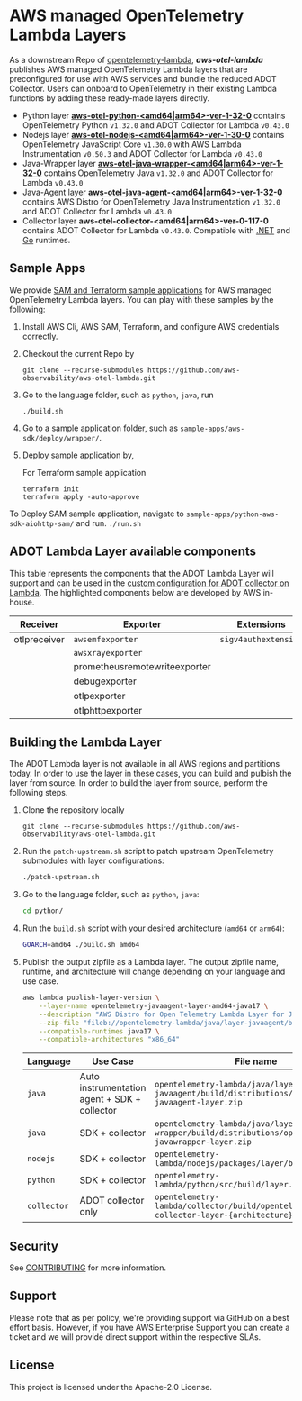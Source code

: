 # AWS managed OpenTelemetry Lambda Layers

As a downstream Repo of [opentelemetry-lambda](https://github.com/open-telemetry/opentelemetry-lambda), ___aws-otel-lambda___ publishes AWS managed OpenTelemetry Lambda layers that are preconfigured for use with AWS services and bundle the reduced ADOT Collector. Users can onboard to OpenTelemetry in their existing Lambda functions by adding these ready-made layers directly.
- Python layer [**aws-otel-python-<amd64|arm64>-ver-1-32-0**](https://aws-otel.github.io/docs/getting-started/lambda/lambda-python) contains OpenTelemetry Python `v1.32.0` and ADOT Collector for Lambda `v0.43.0`
- Nodejs layer [**aws-otel-nodejs-<amd64|arm64>-ver-1-30-0**](https://aws-otel.github.io/docs/getting-started/lambda/lambda-js) contains OpenTelemetry JavaScript Core `v1.30.0` with AWS Lambda Instrumentation `v0.50.3` and ADOT Collector for Lambda `v0.43.0`
- Java-Wrapper layer [**aws-otel-java-wrapper-<amd64|arm64>-ver-1-32-0**](https://aws-otel.github.io/docs/getting-started/lambda/lambda-java) contains OpenTelemetry Java `v1.32.0` and ADOT Collector for Lambda `v0.43.0`
- Java-Agent layer [**aws-otel-java-agent-<amd64|arm64>-ver-1-32-0**](https://aws-otel.github.io/docs/getting-started/lambda/lambda-java-auto-instr) contains AWS Distro for OpenTelemetry Java Instrumentation `v1.32.0` and ADOT Collector for Lambda `v0.43.0`
- Collector layer **aws-otel-collector-<amd64|arm64>-ver-0-117-0** contains ADOT Collector for Lambda `v0.43.0`. Compatible with [.NET](https://aws-otel.github.io/docs/getting-started/lambda/lambda-dotnet) and [Go](https://aws-otel.github.io/docs/getting-started/lambda/lambda-go) runtimes.



## Sample Apps
We provide [SAM and Terraform sample applications](sample-apps/) for AWS managed OpenTelemetry Lambda layers. You can play with these samples by the following:
1. Install AWS Cli, AWS SAM, Terraform, and configure AWS credentials correctly.
2. Checkout the current Repo by
   
   ```
   git clone --recurse-submodules https://github.com/aws-observability/aws-otel-lambda.git
   ```
   
3. Go to the language folder, such as `python`, `java`, run

   ```
   ./build.sh
   ```
4. Go to a sample application folder, such as `sample-apps/aws-sdk/deploy/wrapper/`.
    
5. Deploy sample application by,
       
    For Terraform sample application
    ```
    terraform init
    terraform apply -auto-approve
    ```
 To Deploy SAM sample application, navigate to `sample-apps/python-aws-sdk-aiohttp-sam/` and run.
    ```
    ./run.sh
    ```
## ADOT Lambda Layer available components

This table represents the components that the ADOT Lambda Layer will support and can be used in the [custom configuration for ADOT collector on Lambda](https://aws-otel.github.io/docs/getting-started/lambda#custom-configuration-for-the-adot-collector-on-lambda). The highlighted components below are developed by AWS in-house.

| Receiver       | Exporter                      | Extensions                  |
|----------------|-------------------------------|-----------------------------|
|otlpreceiver    | `awsemfexporter`              |`sigv4authextension`         |
|                | `awsxrayexporter`             |                             |
|                | prometheusremotewriteexporter |                             |
|                | debugexporter                 |                             |
|                | otlpexporter                  |                             |
|                | otlphttpexporter              |                             |

## Building the Lambda Layer

The ADOT Lambda layer is not available in all AWS regions and partitions today. In order to use the layer in these cases, you can build and pulbish the layer from source. In order to build the layer from source, perform the following steps.

1. Clone the repository locally

   ```
   git clone --recurse-submodules https://github.com/aws-observability/aws-otel-lambda.git
   ```

2. Run the `patch-upstream.sh` script to patch upstream OpenTelemetry submodules with layer configurations:

   ```sh
   ./patch-upstream.sh
   ```

3. Go to the language folder, such as `python`, `java`:

   ```sh
   cd python/
   ```

4. Run the `build.sh` script with your desired architecture (`amd64` or `arm64`):

   ```sh
   GOARCH=amd64 ./build.sh amd64
   ```

5. Publish the output zipfile as a Lambda layer. The output zipfile name, runtime, and architecture will change depending on your language and use case.

   ```sh
   aws lambda publish-layer-version \
       --layer-name opentelemetry-javaagent-layer-amd64-java17 \
       --description "AWS Distro for Open Telemetry Lambda Layer for Java including auto-instrumentation agent" \
       --zip-file "fileb://opentelemetry-lambda/java/layer-javaagent/build/distributions/opentelemetry-javaagent-layer.zip" \
       --compatible-runtimes java17 \
       --compatible-architectures "x86_64"
   ```

   | Language         | Use Case                                     | File name                                                                                         |
   |------------------|----------------------------------------------|---------------------------------------------------------------------------------------------------|
   | `java`           | Auto instrumentation agent + SDK + collector | `opentelemetry-lambda/java/layer-javaagent/build/distributions/opentelemetry-javaagent-layer.zip` |
   | `java`           | SDK + collector                              | `opentelemetry-lambda/java/layer-wrapper/build/distributions/opentelemetry-javawrapper-layer.zip` |
   | `nodejs`         | SDK + collector                              | `opentelemetry-lambda/nodejs/packages/layer/build/layer.zip`                                      |
   | `python`         | SDK + collector                              | `opentelemetry-lambda/python/src/build/layer.zip`                                                 |
   | `collector`      | ADOT collector only                          | `opentelemetry-lambda/collector/build/opentelemetry-collector-layer-{architecture}.zip`           |




## Security

See [CONTRIBUTING](CONTRIBUTING.md#security-issue-notifications) for more information.

## Support 

Please note that as per policy, we're providing support via GitHub on a best effort basis. However, if you have AWS Enterprise Support you can create a ticket and we will provide direct support within the respective SLAs.

## License

This project is licensed under the Apache-2.0 License.

